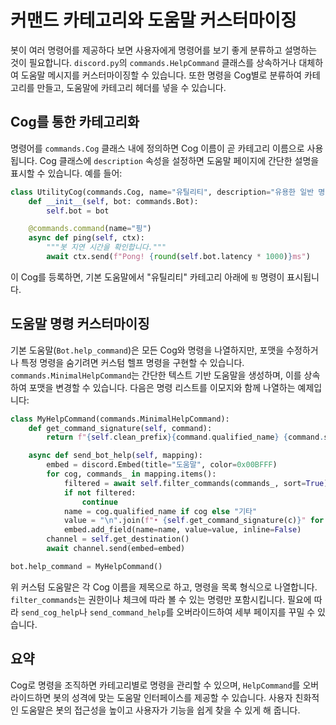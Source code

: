 # 커맨드 카테고리와 도움말 커스터마이징

봇이 여러 명령어를 제공하다 보면 사용자에게 명령어를 보기 좋게 분류하고 설명하는 것이 필요합니다. `discord.py`의 `commands.HelpCommand` 클래스를 상속하거나 대체하여 도움말 메시지를 커스터마이징할 수 있습니다. 또한 명령을 Cog별로 분류하여 카테고리를 만들고, 도움말에 카테고리 헤더를 넣을 수 있습니다.

## Cog를 통한 카테고리화

명령어를 `commands.Cog` 클래스 내에 정의하면 Cog 이름이 곧 카테고리 이름으로 사용됩니다. Cog 클래스에 `description` 속성을 설정하면 도움말 페이지에 간단한 설명을 표시할 수 있습니다. 예를 들어:

```python
class UtilityCog(commands.Cog, name="유틸리티", description="유용한 일반 명령 모음"):
    def __init__(self, bot: commands.Bot):
        self.bot = bot

    @commands.command(name="핑")
    async def ping(self, ctx):
        """봇 지연 시간을 확인합니다."""
        await ctx.send(f"Pong! {round(self.bot.latency * 1000)}ms")
```

이 Cog를 등록하면, 기본 도움말에서 "유틸리티" 카테고리 아래에 `핑` 명령이 표시됩니다.

## 도움말 명령 커스터마이징

기본 도움말(`Bot.help_command`)은 모든 Cog와 명령을 나열하지만, 포맷을 수정하거나 특정 명령을 숨기려면 커스텀 헬프 명령을 구현할 수 있습니다. `commands.MinimalHelpCommand`는 간단한 텍스트 기반 도움말을 생성하며, 이를 상속하여 포맷을 변경할 수 있습니다. 다음은 명령 리스트를 이모지와 함께 나열하는 예제입니다:

```python
class MyHelpCommand(commands.MinimalHelpCommand):
    def get_command_signature(self, command):
        return f"{self.clean_prefix}{command.qualified_name} {command.signature}"

    async def send_bot_help(self, mapping):
        embed = discord.Embed(title="도움말", color=0x00BFFF)
        for cog, commands_ in mapping.items():
            filtered = await self.filter_commands(commands_, sort=True)
            if not filtered:
                continue
            name = cog.qualified_name if cog else "기타"
            value = "\n".join(f"• {self.get_command_signature(c)}" for c in filtered)
            embed.add_field(name=name, value=value, inline=False)
        channel = self.get_destination()
        await channel.send(embed=embed)

bot.help_command = MyHelpCommand()
```

위 커스텀 도움말은 각 Cog 이름을 제목으로 하고, 명령을 목록 형식으로 나열합니다. `filter_commands`는 권한이나 체크에 따라 볼 수 있는 명령만 포함시킵니다. 필요에 따라 `send_cog_help`나 `send_command_help`를 오버라이드하여 세부 페이지를 꾸밀 수 있습니다.

## 요약

Cog로 명령을 조직하면 카테고리별로 명령을 관리할 수 있으며, `HelpCommand`를 오버라이드하면 봇의 성격에 맞는 도움말 인터페이스를 제공할 수 있습니다. 사용자 친화적인 도움말은 봇의 접근성을 높이고 사용자가 기능을 쉽게 찾을 수 있게 해 줍니다.


